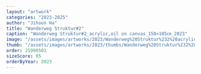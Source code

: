 ```yaml
---
layout: "artwork"
categories: "2023-2025"
author: "Jihoon Ha"
title: "Wanderweg Struktur#2"
caption: "Wanderweg Struktur#2_acrylic,oil on canvas_150×105㎝_2023"
image: "/assets/images/artworks/2023/Wanderweg%20Struktur%232%20acrylic%2Coil%20on%20canvas%20150x105cm%20%202023.jpg"
thumb: "/assets/images/artworks/2023/thumbs/Wanderweg%20Struktur%232%20acrylic%2Coil%20on%20canvas%20150x105cm%20%202023.jpg"
order: 25990501
sizeScore: 05
orderByYear: 2023
---
```

